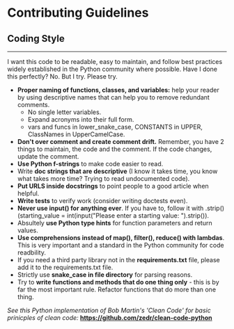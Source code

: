 # Contributing Guidelines  

## Coding Style 
---  
I want this code to be readable, easy to maintain, and follow best practices widely established in the Python community where possible. Have I done this perfectly? No. But I try. Please try.   
* **Proper naming of functions, classes, and variables:** help your reader by using descriptive names that can help you to remove redundant comments.  
    * No single letter variables.  
    * Expand acronyms into their full form.  
    * vars and funcs in lower_snake_case, CONSTANTS in UPPER, ClassNames in UpperCamelCase. 
* **Don't over comment and create comment drift.** Remember, you have 2 things to maintain, the code and the comment. If the code changes, update the comment. 
* **Use Python f-strings** to make code easier to read.  
* Write **doc strings that are descriptive** (I know it takes time, you know what takes more time? Trying to read undocumented code).  
* **Put URLS inside docstrings** to point people to a good article when helpful.  
* **Write tests** to verify work (consider writing doctests even).  
* **Never use input() for anything ever**. If you have to, follow it with .strip() (starting_value = int(input("Please enter a starting value: ").strip()).  
* Absultely **use Python type hints** for function parameters and return values.  
* **Use comprehensions instead of map(), filter(), reduce() with lambdas**. This is very important and a standard in the Python community for code readbility.  
* If you need a third party library not in the **requirements.txt** file, please add it to the requirements.txt file.  
* Strictly use **snake_case in file directory** for parsing reasons.     
* Try to **write functions and methods that do one thing only** - this is by far the most important rule. Refactor functions that do more than one thing.  

*See this Python implementation of Bob Martin's 'Clean Code' for basic prinicples of clean code:* **https://github.com/zedr/clean-code-python**  
